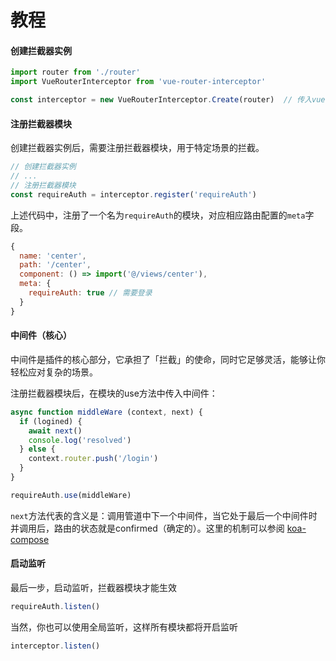 # 教程

#### 创建拦截器实例

```javascript
import router from './router'  
import VueRouterInterceptor from 'vue-router-interceptor'

const interceptor = new VueRouterInterceptor.Create(router)  // 传入vue-router实例
```

#### 注册拦截器模块

创建拦截器实例后，需要注册拦截器模块，用于特定场景的拦截。

```javascript
// 创建拦截器实例
// ...
// 注册拦截器模块
const requireAuth = interceptor.register('requireAuth')
```
上述代码中，注册了一个名为```requireAuth```的模块，对应相应路由配置的```meta```字段。

```javascript
{
  name: 'center',
  path: '/center',
  component: () => import('@/views/center'),
  meta: {
    requireAuth: true // 需要登录
  }
}
```

#### 中间件（核心）

中间件是插件的核心部分，它承担了「拦截」的使命，同时它足够灵活，能够让你轻松应对复杂的场景。

注册拦截器模块后，在模块的use方法中传入中间件：

```javascript
async function middleWare (context, next) {
  if (logined) {
    await next()
    console.log('resolved')
  } else {
    context.router.push('/login')
  }
}

requireAuth.use(middleWare)
```

```next```方法代表的含义是：调用管道中下一个中间件，当它处于最后一个中间件时并调用后，路由的状态就是confirmed（确定的）。这里的机制可以参阅 [koa-compose](https://github.com/koajs/compose)

#### 启动监听

最后一步，启动监听，拦截器模块才能生效

```javascript
requireAuth.listen()
```

当然，你也可以使用全局监听，这样所有模块都将开启监听

```javascript
interceptor.listen()
```
